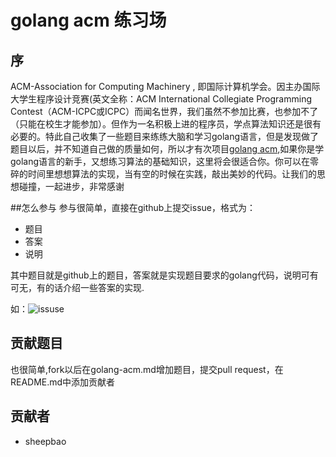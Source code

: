# golang acm 练习场

## 序

ACM-Association for Computing Machinery , 即国际计算机学会。因主办国际大学生程序设计竞赛(英文全称：ACM International Collegiate Programming Contest（ACM-ICPC或ICPC）而闻名世界，我们虽然不参加比赛，也参加不了（只能在校生才能参加）。但作为一名积极上进的程序员，学点算法知识还是很有必要的。特此自己收集了一些题目来练练大脑和学习golang语言，但是发现做了题目以后，并不知道自己做的质量如何，所以才有次项目[golang acm](https://github.com/sheepbao/golang-acm),如果你是学golang语言的新手，又想练习算法的基础知识，这里将会很适合你。你可以在零碎的时间里想想算法的实现，当有空的时候在实践，敲出美妙的代码。让我们的思想碰撞，一起进步，非常感谢

##怎么参与
参与很简单，直接在github上提交issue，格式为：
* 题目
* 答案
* 说明

其中题目就是github上的题目，答案就是实现题目要求的golang代码，说明可有可无，有的话介绍一些答案的实现.

如：![issuse](https://github.com/sheepbao/golang-acm/blob/master/issue.png)

## 贡献题目
也很简单,fork以后在golang-acm.md增加题目，提交pull request，在README.md中添加贡献者

## 贡献者
* sheepbao